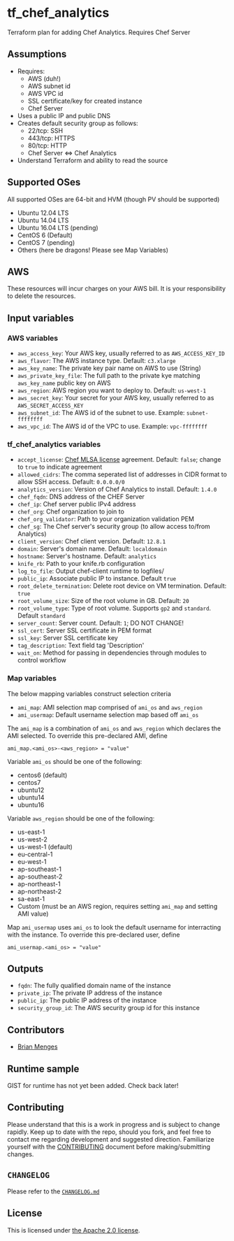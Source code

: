 # tf_chef_analytics
Terraform plan for adding Chef Analytics. Requires Chef Server

## Assumptions

* Requires:
  * AWS (duh!)
  * AWS subnet id
  * AWS VPC id
  * SSL certificate/key for created instance
  * Chef Server
* Uses a public IP and public DNS
* Creates default security group as follows:
  * 22/tcp: SSH
  * 443/tcp: HTTPS
  * 80/tcp: HTTP
  * Chef Server <=> Chef Analytics
* Understand Terraform and ability to read the source

## Supported OSes
All supported OSes are 64-bit and HVM (though PV should be supported)

* Ubuntu 12.04 LTS
* Ubuntu 14.04 LTS
* Ubuntu 16.04 LTS (pending)
* CentOS 6 (Default)
* CentOS 7 (pending)
* Others (here be dragons! Please see Map Variables)

## AWS

These resources will incur charges on your AWS bill. It is your responsibility to delete the resources.

## Input variables

### AWS variables

* `aws_access_key`: Your AWS key, usually referred to as `AWS_ACCESS_KEY_ID`
* `aws_flavor`: The AWS instance type. Default: `c3.xlarge`
* `aws_key_name`: The private key pair name on AWS to use (String)
* `aws_private_key_file`: The full path to the private kye matching `aws_key_name` public key on AWS
* `aws_region`: AWS region you want to deploy to. Default: `us-west-1`
* `aws_secret_key`: Your secret for your AWS key, usually referred to as `AWS_SECRET_ACCESS_KEY`
* `aws_subnet_id`: The AWS id of the subnet to use. Example: `subnet-ffffffff`
* `aws_vpc_id`: The AWS id of the VPC to use. Example: `vpc-ffffffff`

### tf_chef_analytics variables

* `accept_license`: [Chef MLSA license](https://www.chef.io/online-master-agreement) agreement. Default: `false`; change to `true` to indicate agreement
* `allowed_cidrs`: The comma seperated list of addresses in CIDR format to allow SSH access. Default: `0.0.0.0/0`
* `analytics_version`: Version of Chef Analytics to install. Default: `1.4.0`
* `chef_fqdn`: DNS address of the CHEF Server
* `chef_ip`: Chef server public IPv4 address
* `chef_org`: Chef organization to join to
* `chef_org_validator`: Path to your organization validation PEM
* `chef_sg`: The Chef server's security group (to allow access to/from Analytics)
* `client_version`: Chef client version. Default: `12.8.1`
* `domain`: Server's domain name. Default: `localdomain`
* `hostname`: Server's hostname. Default: `analytics`
* `knife_rb`: Path to your knife.rb configuration
* `log_to_file`: Output chef-client runtime to logfiles/
* `public_ip`: Associate public IP to instance. Default `true`
* `root_delete_termination`: Delete root device on VM termination. Default: `true`
* `root_volume_size`: Size of the root volume in GB. Default: `20`
* `root_volume_type`: Type of root volume. Supports `gp2` and `standard`. Default `standard`
* `server_count`: Server count. Default: `1`; DO NOT CHANGE!
* `ssl_cert`: Server SSL certificate in PEM format
* `ssl_key`: Server SSL certificate key
* `tag_description`: Text field tag 'Description'
* `wait_on`: Method for passing in dependencies through modules to control workflow

### Map variables

The below mapping variables construct selection criteria

* `ami_map`: AMI selection map comprised of `ami_os` and `aws_region`
* `ami_usermap`: Default username selection map based off `ami_os`

The `ami_map` is a combination of `ami_os` and `aws_region` which declares the AMI selected. To override this pre-declared AMI, define

```
ami_map.<ami_os>-<aws_region> = "value"
```

Variable `ami_os` should be one of the following:

* centos6 (default)
* centos7
* ubuntu12
* ubuntu14
* ubuntu16

Variable `aws_region` should be one of the following:

* us-east-1
* us-west-2
* us-west-1 (default)
* eu-central-1
* eu-west-1
* ap-southeast-1
* ap-southeast-2
* ap-northeast-1
* ap-northeast-2
* sa-east-1
* Custom (must be an AWS region, requires setting `ami_map` and setting AMI value)

Map `ami_usermap` uses `ami_os` to look the default username for interracting with the instance. To override this pre-declared user, define

```
ami_usermap.<ami_os> = "value"
```

## Outputs

* `fqdn`: The fully qualified domain name of the instance
* `private_ip`: The private IP address of the instance
* `public_ip`: The public IP address of the instance
* `security_group_id`: The AWS security group id for this instance

## Contributors

* [Brian Menges](https://github.com/mengesb)

## Runtime sample

GIST for runtime has not yet been added. Check back later!

## Contributing

Please understand that this is a work in progress and is subject to change rapidly. Keep up to date with the repo, should you fork, and feel free to contact me regarding development and suggested direction. Familiarize yourself with the [CONTRIBUTING](CONTRIBUTING.md) document before making/submitting changes.

## `CHANGELOG`

Please refer to the [`CHANGELOG.md`](CHANGELOG.md)

## License

This is licensed under [the Apache 2.0 license](LICENSE).
